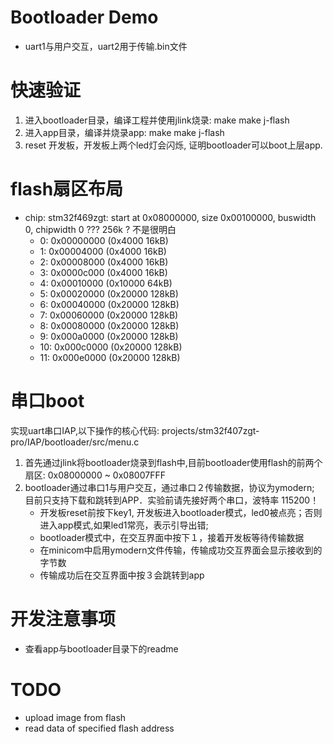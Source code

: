 # Bootloader Demo
 * uart1与用户交互，uart2用于传输.bin文件

# 快速验证
  1. 进入bootloader目录，编译工程并使用jlink烧录:
    make
    make j-flash
  2. 进入app目录，编译并烧录app:
    make
    make j-flash
  3. reset 开发板，开发板上两个led灯会闪烁, 证明bootloader可以boot上层app.

# flash扇区布局
 * chip: stm32f469zgt:
start at 0x08000000, size 0x00100000, buswidth 0, chipwidth 0   ??? 256k ?  不是很明白
   *  0: 0x00000000 (0x4000 16kB)   
   *  1: 0x00004000 (0x4000 16kB)   
   *  2: 0x00008000 (0x4000 16kB)   
   *  3: 0x0000c000 (0x4000 16kB)   
   *  4: 0x00010000 (0x10000 64kB)  
   *  5: 0x00020000 (0x20000 128kB) 
   *  6: 0x00040000 (0x20000 128kB) 
   *  7: 0x00060000 (0x20000 128kB) 
   *  8: 0x00080000 (0x20000 128kB) 
   *  9: 0x000a0000 (0x20000 128kB) 
   * 10: 0x000c0000 (0x20000 128kB) 
   * 11: 0x000e0000 (0x20000 128kB) 

# 串口boot
   实现uart串口IAP,以下操作的核心代码:
   projects/stm32f407zgt-pro/IAP/bootloader/src/menu.c
1. 首先通过jlink将bootloader烧录到flash中,目前bootloader使用flash的前两个扇区:
    0x08000000 ~ 0x08007FFF
2. bootloader通过串口1与用户交互，通过串口２传输数据，协议为ymodern; 目前只支持下载和跳转到APP．实验前请先接好两个串口，波特率 115200！
    * 开发板reset前按下key1, 开发板进入bootloader模式，led0被点亮；否则进入app模式,如果led1常亮，表示引导出错;
    * bootloader模式中，在交互界面中按下１，接着开发板等待传输数据
    * 在minicom中启用ymodern文件传输，传输成功交互界面会显示接收到的字节数
    * 传输成功后在交互界面中按３会跳转到app

# 开发注意事项
* 查看app与bootloader目录下的readme

# TODO
  * upload image from flash 
  * read data of specified flash address 
